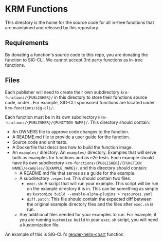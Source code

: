 # KRM Functions

This directory is the home for the source code for all in-tree functions that are maintained and
released by this repository. 

## Requirements

By donating a function's source code to this repo, you are donating the function to SIG-CLI. We cannot
accept 3rd party functions as in-tree functions.

## Files

Each publisher will need to create their own subdirectory `krm-functions/{PUBLISHER}/` 
in this directory to store their functions source code, under . For example, SIG-CLI sponsored functions are located
under `krm-functions/sig-cli/`.

Each function must be in its own subdirectory `krm-functions/{PUBLISHER}/{FUNCTION NAME}/`. This directory should 
contain: 
- An OWNERS file to approve code changes to the function.
- A README.md file to provide a user guide for the function.
- Source code and unit tests.
- A Dockerfile that describes how to build the function image.
- An `examples/` directory. An `examples/` directory. Examples that will serve both as examples for functions and as e2e tests. Each example should have its
  own subdirectory `krm-functions/{PUBLISHER}/{FUNCTION NAME}/examples/{EXAMPLE_NAME}/`, and this directory should contain:
  - A README.md file that serves as a guide for the example.
  - A subdirectory `.expected`. This should contain two files:
    - `exec.sh`: A script that will run your example. This script will be run on the example directory it is in. This can
      be something as simple as `kustomize build --enable-alpha-plugins > resources.yaml`.
    - `diff.patch`: This file should contain the expected diff between the original example directory files and the files 
      after `exec.sh` is run.
  - Any additional files needed for your examples to run. For example, if you are running `kustomize build` in your `exec.sh`
    script, you will need a kustomization file. 
    
An example of this is SIG-CLI's [render-helm-chart](https://github.com/kubernetes-sigs/krm-functions-registry/tree/main/krm-functions/sig-cli/render-helm-chart) 
function.
